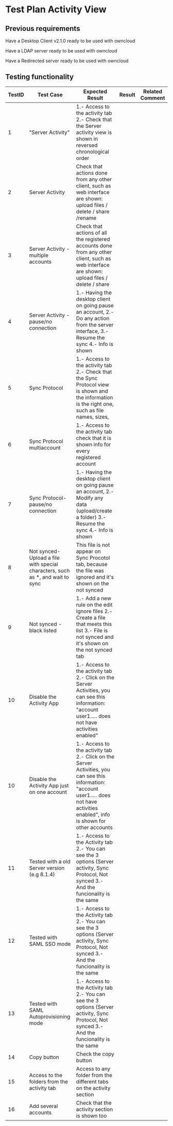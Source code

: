 # Test Plan Activity View

## Previous requirements

Have a Desktop Client v2.1.0 ready to be used with owncloud

Have a LDAP server ready to be used with owncloud

Have a Redirected server ready to be used with owncloud

## Testing functionality

TestID | Test Case | Expected Result | Result | Related Comment
------------ | ------------- | -------------- | ----- | ------
1 | "Server Activity"  |  1.- Access to the activity tab   2.- Check that the Server activity view is shown in reversed chronological order| |
2 | Server Activity | Check that actions done from any other client, such as web interface are shown: upload files / delete / share /rename |
3 | Server Activity - multiple accounts| Check that actions of all the registered accounts done from any other client, such as web interface are shown: upload files / delete / share  |
4 | Server Activity - pause/no connection| 1.- Having the desktop client on going pause an account, 2.- Do any action from the server interface, 3.- Resume the sync 4.- Info is shown |
5 | Sync Protocol  |  1.- Access to the activity tab 2.- Check that the Sync Protocol view is shown and the information is the right one, such as file names, sizes, |  |
6 | Sync Protocol multiaccount |  1.- Access to the activity tab check that it is shown info for every registered account  |
7 | Sync Protocol- pause/no connection| 1.- Having the desktop client on going pause an account, 2.- Modify any data (upload/create a folder) 3.- Resume the sync 4.- Info is shown |
8 | Not synced- Upload a file with special characters, such as *, and wait to sync| This file is not appear on Sync Procotol tab, because the file was ignored and it's shown on the not synced| |
9 | Not synced - black listed | 1.- Add a new rule on the edit ignore files 2.- Create a file that meets this list 3.- File is not synced and it's shown on the not synced tab |
10 | Disable the Activity App |  1.- Access to the activity tab 2.- Click on the Server Activities, you can see this information: "account user1..... does not have activities enabled" | |
10 | Disable the Activity App just on one account|  1.- Access to the activity tab 2.- Click on the Server Activities, you can see this information: "account user1..... does not have activities enabled", info is shown for other accounts | |
11 | Tested with a old Server version (e.g 8.1.4)| 1.- Access to the Activity tab 2.- You can see the 3 options (Server activity, Sync Protocol, Not synced 3.- And the funcionality is the same | | 
12 | Tested with SAML SSO mode| 1.- Access to the Activity tab 2.- You can see the 3 options (Server activity, Sync Protocol, Not synced 3.- And the funcionality is the same|| 
13 | Tested with SAML Autoprovisioning mode|1.- Access to the Activity tab 2.- You can see the 3 options (Server activity, Sync Protocol, Not synced 3.- And the funcionality is the same |  | 
14 | Copy button |Check the copy button |  | 
15 | Access to the folders from the activity tab | Access to any folder from the different tabs on the activity section |  | 
16 | Add several accounts | Check that the activity section is shown too |  | 


